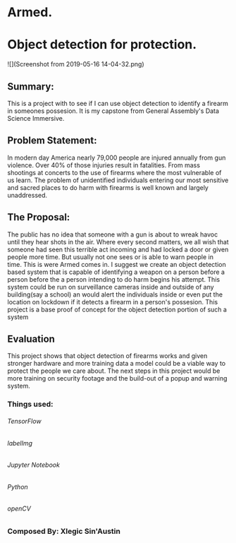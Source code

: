 #     Armed.
# Object detection for protection.
![](Screenshot from 2019-05-16 14-04-32.png)

## Summary:
This is a project with to see if I can use object detection to identify a firearm in someones possesion.
It is my capstone from General Assembly's Data Science Immersive.
## Problem Statement:
In modern day America nearly 79,000 people are injured  annually from gun violence.
Over 40% of those injuries result in fatalities.  From mass shootings at concerts to the use 
of firearms where the most vulnerable of us learn. The problem of unidentified individuals 
entering our most sensitive and sacred places to do harm with firearms is well known and largely 
unaddressed.  
## The Proposal:
The public has no idea that someone with a gun is about to wreak havoc until they hear shots in the air. 
Where every second matters, we all wish that someone had seen this terrible act incoming and had locked
a door or given people more time. But usually not one sees or is able to warn people in time. This is were 
Armed comes in. I suggest we create an object detection based  system that is capable of  identifying a weapon 
on a person before a person before the a person intending to do harm begins his attempt.
This system could be run on surveillance cameras inside and outside of any building(say a school) an 
would alert the individuals inside or even put the location on lockdown if it detects a firearm in a person's 
possesion. This project is a base proof of concept for the object detection portion of such a system
## Evaluation
This project shows that object detection of firearms works and given stronger hardware and more training data a model could be a 
viable way to protect the people we care about. The next steps in this project would be more training on security footage and the build-out of a popup and warning system.

### Things used:
###### TensorFlow
###### labelImg
###### Jupyter Notebook
###### Python
###### openCV

### Composed By: Xlegic Sin'Austin

